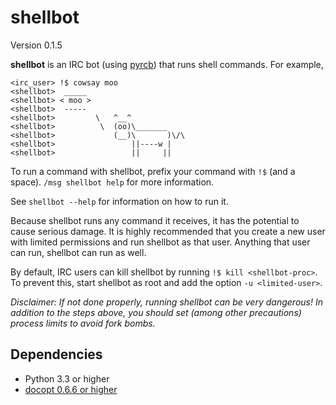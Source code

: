 shellbot
========

Version 0.1.5

**shellbot** is an IRC bot (using [pyrcb]) that runs shell commands.
For example,

[pyrcb]: https://github.com/nickolas360/pyrcb

```
<irc_user> !$ cowsay moo
<shellbot>  _____
<shellbot> < moo >
<shellbot>  -----
<shellbot>         \   ^__^
<shellbot>          \  (oo)\_______
<shellbot>             (__)\       )\/\
<shellbot>                 ||----w |
<shellbot>                 ||     ||
```

To run a command with shellbot, prefix your command with `!$` (and a space).
`/msg shellbot help` for more information.

See `shellbot --help` for information on how to run it.

Because shellbot runs any command it receives, it has the potential to cause
serious damage. It is highly recommended that you create a new user with
limited permissions and run shellbot as that user. Anything that user can run,
shellbot can run as well.

By default, IRC users can kill shellbot by running `!$ kill <shellbot-proc>`.
To prevent this, start shellbot as root and add the option `-u <limited-user>`.

*Disclaimer: If not done properly, running shellbot can be very dangerous! In
addition to the steps above, you should set (among other precautions) process
limits to avoid fork bombs.*

Dependencies
------------

* Python 3.3 or higher
* [docopt 0.6.6 or higher](https://pypi.python.org/pypi/docopt)
